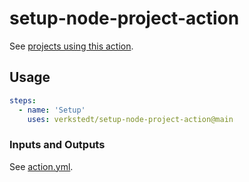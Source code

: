 # setup-node-project-action

See [projects using this action](https://github.com/search?q=org%3Averkstedt+uses%3A+verkstedt%2Fsetup-node-project-action&type=code).

## Usage

```yaml
steps:
  - name: 'Setup'
    uses: verkstedt/setup-node-project-action@main
```

### Inputs and Outputs

See [action.yml](./action.yml).
